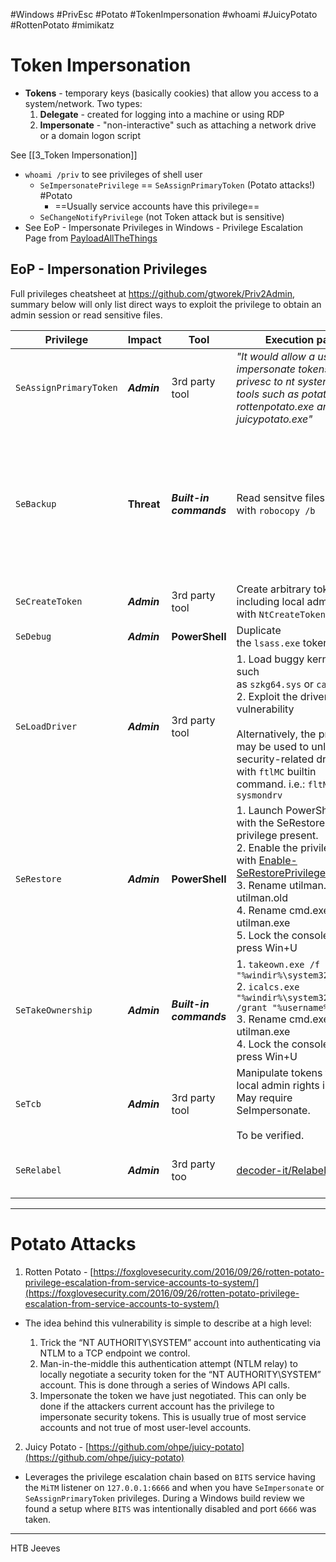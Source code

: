 #Windows #PrivEsc #Potato #TokenImpersonation #whoami #JuicyPotato #RottenPotato #mimikatz 

# Token Impersonation

- **Tokens** - temporary keys (basically cookies) that allow you access to a system/network. Two types:
	1. **Delegate** - created for logging into a machine or using RDP
	2. **Impersonate** - "non-interactive" such as attaching a network drive or a domain logon script

See [[3_Token Impersonation]]

- `whoami /priv` to see privileges of shell user
	- `SeImpersonatePrivilege` == `SeAssignPrimaryToken` (Potato attacks!) #Potato
		- ==Usually service accounts have this privilege==
	- `SeChangeNotifyPrivilege` (not Token attack but is sensitive)
- See EoP - Impersonate Privileges in Windows - Privilege Escalation Page from [PayloadAllTheThings](https://swisskyrepo.github.io/InternalAllTheThings/redteam/escalation/windows-privilege-escalation/#eop-living-off-the-land-binaries-and-scripts)

## EoP - Impersonation Privileges

Full privileges cheatsheet at https://github.com/gtworek/Priv2Admin, summary below will only list direct ways to exploit the privilege to obtain an admin session or read sensitive files.

| Privilege              | Impact      | Tool                    | Execution path                                                                                                                                                                                                                                                                                                                           | Remarks                                                                                                                                                                                                                                                            |
| ---------------------- | ----------- | ----------------------- | ---------------------------------------------------------------------------------------------------------------------------------------------------------------------------------------------------------------------------------------------------------------------------------------------------------------------------------------- | ------------------------------------------------------------------------------------------------------------------------------------------------------------------------------------------------------------------------------------------------------------------ |
| `SeAssignPrimaryToken` | **_Admin_** | 3rd party tool          | _"It would allow a user to impersonate tokens and privesc to nt system using tools such as potato.exe, rottenpotato.exe and juicypotato.exe"_                                                                                                                                                                                            | Thank you [Aurélien Chalot](https://twitter.com/Defte_) for the update. I will try to re-phrase it to something more recipe-like soon.                                                                                                                             |
| `SeBackup`             | **Threat**  | **_Built-in commands_** | Read sensitve files with `robocopy /b`                                                                                                                                                                                                                                                                                                   | - May be more interesting if you can read %WINDIR%\MEMORY.DMP  <br>  <br>- `SeBackupPrivilege` (and robocopy) is not helpful when it comes to open files.  <br>  <br>- Robocopy requires both SeBackup and SeRestore to work with /b parameter.                    |
| `SeCreateToken`        | **_Admin_** | 3rd party tool          | Create arbitrary token including local admin rights with `NtCreateToken`.                                                                                                                                                                                                                                                                |                                                                                                                                                                                                                                                                    |
| `SeDebug`              | **_Admin_** | **PowerShell**          | Duplicate the `lsass.exe` token.                                                                                                                                                                                                                                                                                                         | Script to be found at [FuzzySecurity](https://github.com/FuzzySecurity/PowerShell-Suite/blob/master/Conjure-LSASS.ps1)                                                                                                                                             |
| `SeLoadDriver`         | **_Admin_** | 3rd party tool          | 1. Load buggy kernel driver such as `szkg64.sys` or `capcom.sys`  <br>2. Exploit the driver vulnerability  <br>  <br>Alternatively, the privilege may be used to unload security-related drivers with `ftlMC` builtin command. i.e.: `fltMC sysmondrv`                                                                                   | 1. The `szkg64` vulnerability is listed as [CVE-2018-15732](https://cve.mitre.org/cgi-bin/cvename.cgi?name=CVE-2018-15732)  <br>2. The `szkg64` [exploit code](https://www.greyhathacker.net/?p=1025) was created by [Parvez Anwar](https://twitter.com/parvezghh) |
| `SeRestore`            | **_Admin_** | **PowerShell**          | 1. Launch PowerShell/ISE with the SeRestore privilege present.  <br>2. Enable the privilege with [Enable-SeRestorePrivilege](https://github.com/gtworek/PSBits/blob/master/Misc/EnableSeRestorePrivilege.ps1)).  <br>3. Rename utilman.exe to utilman.old  <br>4. Rename cmd.exe to utilman.exe  <br>5. Lock the console and press Win+U | Attack may be detected by some AV software.  <br>  <br>Alternative method relies on replacing service binaries stored in "Program Files" using the same privilege.                                                                                                 |
| `SeTakeOwnership`      | **_Admin_** | **_Built-in commands_** | 1. `takeown.exe /f "%windir%\system32"`  <br>2. `icalcs.exe "%windir%\system32" /grant "%username%":F`  <br>3. Rename cmd.exe to utilman.exe  <br>4. Lock the console and press Win+U                                                                                                                                                    | Attack may be detected by some AV software.  <br>  <br>Alternative method relies on replacing service binaries stored in "Program Files" using the same privilege.                                                                                                 |
| `SeTcb`                | **_Admin_** | 3rd party tool          | Manipulate tokens to have local admin rights included. May require SeImpersonate.  <br>  <br>To be verified.                                                                                                                                                                                                                             |                                                                                                                                                                                                                                                                    |
| `SeRelabel`            | **_Admin_** | 3rd party too           | [decoder-it/RelabelAbuse](https://github.com/decoder-it/RelabelAbuse)                                                                                                                                                                                                                                                                    | Allows you to own resources that have an integrity level even higher than your own                                                                                                                                                                                 |

---

# Potato Attacks

1. Rotten Potato - [https://foxglovesecurity.com/2016/09/26/rotten-potato-privilege-escalation-from-service-accounts-to-system/](https://foxglovesecurity.com/2016/09/26/rotten-potato-privilege-escalation-from-service-accounts-to-system/)

- The idea behind this vulnerability is simple to describe at a high level:

	1. Trick the “NT AUTHORITY\SYSTEM” account into authenticating via NTLM to a TCP endpoint we control.
	2. Man-in-the-middle this authentication attempt (NTLM relay) to locally negotiate a security token for the “NT AUTHORITY\SYSTEM” account. This is done through a series of Windows API calls.
	3. Impersonate the token we have just negotiated. This can only be done if the attackers current account has the privilege to impersonate security tokens. This is usually true of most service accounts and not true of most user-level accounts.

2. Juicy Potato - [https://github.com/ohpe/juicy-potato](https://github.com/ohpe/juicy-potato)

- Leverages the privilege escalation chain based on `BITS` service having the `MiTM` listener on `127.0.0.1:6666` and when you have `SeImpersonate` or `SeAssignPrimaryToken` privileges. During a Windows build review we found a setup where `BITS` was intentionally disabled and port `6666` was taken.

---

HTB Jeeves